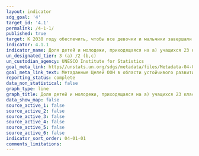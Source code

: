 ```yaml
---
layout: indicator
sdg_goal: '4'
target_id: '4.1'
permalink: /4-1-1/
published: true
target: К 2030 году обеспечить, чтобы все девочки и мальчики завершали получение бесплатного, равноправного и качественного начального и среднего образования, позволяющего добиться востребованных и эффективных результатов обучения
indicator: 4.1.1
indicator_name: Доля детей и молодежи, приходящаяся на a) учащихся 23 классов; b) выпускников начальной школы; и c) выпускников младшей средней школы, которые достигли по меньшей мере минимального уровня владения навыками i) чтения и ii) математики
un_designated_tier: 3 (a) /2 (b,c)
un_custodian_agency: UNESCO Institute for Statistics
goal_meta_link: https//unstats.un.org/sdgs/metadata/files/Metadata-04-01-01.pdf
goal_meta_link_text: Метаданные Целей ООН в области устойчивого развития (PDF, 866 КБ)
reporting_status: complete
data_non_statistical: false
graph_type: line
graph_title: Доля детей и молодежи, приходящаяся на a) учащихся 23 классов; b) выпускников начальной школы; и c) выпускников младшей средней школы, которые достигли по меньшей мере минимального уровня владения навыками i) чтения и ii) математики
data_show_map: false
source_active_1: false
source_active_2: false
source_active_3: false
source_active_4: false
source_active_5: false
source_active_6: false
indicator_sort_order: 04-01-01
comments_limitations: 
---
```

